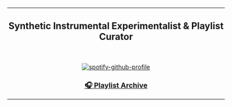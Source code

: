 <div align="center">
  <hr>
  
  <h2>
    Synthetic Instrumental Experimentalist & Playlist Curator
  </h2>
  <br>

  [![spotify-github-profile](https://spotify-github-profile.kittinanx.com/api/view?uid=shuntlike&cover_image=true&theme=default&show_offline=true&background_color=1a1a1a&interchange=true&bar_color=ffffff&bar_color_cover=false)](https://spotify-github-profile.kittinanx.com/api/view?uid=shuntlike&redirect=true)
  
  <h3>
    <a href="https://open.spotify.com/user/shuntlike/playlists" target="_blank">🎧 Playlist Archive</a>
  </h3>
  
  <hr>
</div>

<br><br><br><br><br><br><br><br><br><br>
<br><br><br><br><br><br><br><br><br>
<br><br><br><br><br><br><br><br>
<br><br><br><br><br><br><br>
<br><br><br><br><br><br>
<br><br><br><br><br>
<br><br><br><br>
<br><br><br>
<br><br>
<br>
